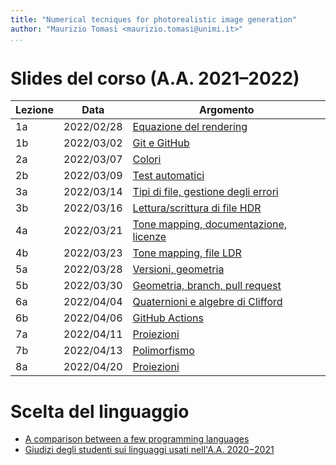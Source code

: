 ```yaml
---
title: "Numerical tecniques for photorealistic image generation"
author: "Maurizio Tomasi <maurizio.tomasi@unimi.it>"
...
```


# Slides del corso (A.A. 2021–2022)

| Lezione | Data       | Argomento                                                                          |
|---------|------------|------------------------------------------------------------------------------------|
| 1a      | 2022/02/28 | [Equazione del rendering](tomasi-ray-tracing-01a-rendering-equation.html)          |
| 1b      | 2022/03/02 | [Git e GitHub](tomasi-ray-tracing-01b-github.html)                                 |
| 2a      | 2022/03/07 | [Colori](tomasi-ray-tracing-02a-colors.html)                                       |
| 2b      | 2022/03/09 | [Test automatici](tomasi-ray-tracing-02b-tests.html)                               |
| 3a      | 2022/03/14 | [Tipi di file, gestione degli errori](tomasi-ray-tracing-03a-images.html)          |
| 3b      | 2022/03/16 | [Lettura/scrittura di file HDR](tomasi-ray-tracing-03b-image-files.html)           |
| 4a      | 2022/03/21 | [Tone mapping, documentazione, licenze](tomasi-ray-tracing-04a-documentation.html) |
| 4b      | 2022/03/23 | [Tone mapping, file LDR](tomasi-ray-tracing-04b-ldr-images.html)                   |
| 5a      | 2022/03/28 | [Versioni, geometria](tomasi-ray-tracing-05a.html)                                 |
| 5b      | 2022/03/30 | [Geometria, branch, pull request](tomasi-ray-tracing-05b.html)                     |
| 6a      | 2022/04/04 | [Quaternioni e algebre di Clifford](tomasi-ray-tracing-06a.html)                   |
| 6b      | 2022/04/06 | [GitHub Actions](tomasi-ray-tracing-06b.html)                                      |
| 7a      | 2022/04/11 | [Proiezioni](tomasi-ray-tracing-07a.html)                                          |
| 7b      | 2022/04/13 | [Polimorfismo](tomasi-ray-tracing-07b.html)                                        |
| 8a      | 2022/04/20 | [Proiezioni](tomasi-ray-tracing-08a.html)                                          |

# Scelta del linguaggio

-   [A comparison between a few programming languages](language-comparison.html)
-   [Giudizi degli studenti sui linguaggi usati nell'A.A. 2020−2021](giudizi-linguaggio-aa2021.html)
